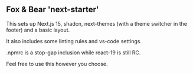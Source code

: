 ## Fox & Bear 'next-starter'

This sets up Next.js 15, shadcn, next-themes (with a theme switcher in the footer) and a basic layout.

It also includes some linting rules and vs-code settings.

.npmrc is a stop-gap inclusion while react-19 is still RC.

Feel free to use this however you choose. 